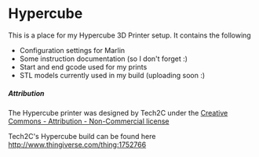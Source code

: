 # Hypercube

This is a place for my Hypercube 3D Printer setup. It contains the following

- Configuration settings for Marlin
- Some instruction documentation (so I don't forget :)
- Start and end gcode used for my prints
- STL models currently used in my build (uploading soon :)

##### Attribution

The Hypercube printer was designed by Tech2C under the [Creative Commons - Attribution - Non-Commercial license](https://creativecommons.org/licenses/by-nc/3.0/)

Tech2C's Hypercube build can be found here http://www.thingiverse.com/thing:1752766
